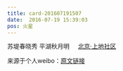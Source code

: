 ```yaml
---
title: card-201607191507
date:  2016-07-19 15:39:03
pos: 火星
---
```

苏堤春晓秀 平湖秋月明 <a  href="http://weibo.com/p/1001018008611010800000003" data-hide=""><span class='url-icon'><img style='width: 1rem;height: 1rem' src='https://h5.sinaimg.cn/upload/2015/09/25/3/timeline_card_small_location_default.png'></span><span class="surl-text">北京·上地社区</span></a> 

来源于个人weibo：[原文链接](https://m.weibo.cn/status/DFwQLxwrX?mblogid=DFwQLxwrX)